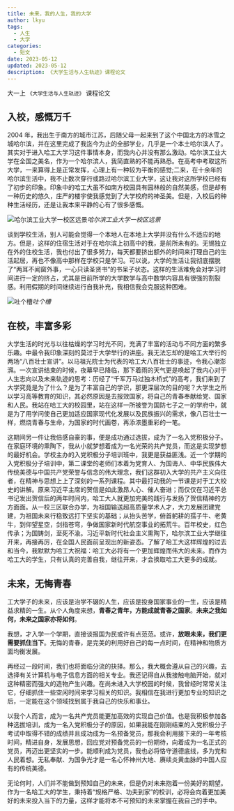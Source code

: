 ```yaml
---
title: 未来，我的人生，我的大学
author: lkyu
tags:
  - 人生
  - 大学
categories:
  - 短文
date: 2023-05-12
updated: 2023-05-12
description: 《大学生活与人生轨迹》课程论文
---
```


大一上 `《大学生活与人生轨迹》` 课程论文

<!-- more -->

## 入校，感慨万千

2004 年，我出生于南方的城市江苏，后随父母一起来到了这个中国北方的冰雪之城哈尔滨，并在这里完成了我迄今为止的全部学业，几乎是一个本土哈尔滨人了。其实对于进入哈工大学习这件事情本身，而我内心并没有那么激动。哈尔滨工业大学在全国之美名，作为一个哈尔滨人，我简直熟的不能再熟悉。在高考中考取这所大学，一来算得上是正常发挥，心理上有一种较为平衡的感觉;二来，在十余年的哈尔滨生活中，我不止数次穿行或路过哈尔滨工业大学，这让我对这所学校已经有了初步的印象。印象中的哈工大虽不如南方校园具有园林般的自然美感，但是却有一种历史的悠久，庄严的楼宇使我感觉到了大学校府的神圣美。但是，入校后的种种生活经历，还是让我本来平静的心有了很多感慨。

![哈尔滨工业大学一校区远景](https://pic2.imgdb.cn/item/645dd67e0d2dde57770d4440.png)_哈尔滨工业大学一校区远景_

谈到学校生活，别人可能会觉得一个本地人在本地上大学并没有什么不适应的地方。但是，这样的住宿生活对于在哈尔滨上初高中的我，是前所未有的。无锡独立在外的住校生活，我也付出了很多努力，每天都要挤出额外的时间来打理自己的生活起居，再也不像高中那样在学校只是学习。可以说，大学的生活让我彻底摆脱了“两耳不闻窗外事，一心只读圣贤书”的书呆子状态。这样的生活难免会对学习时间进行一定的挤占，尤其是目前所学的大学数学与高中数学内容具有很强的割裂感。利用假期的时间继续进行自我补充，我相信我会克服这种困难。

![吐个槽](https://pic2.imgdb.cn/item/645dd9700d2dde57771168d0.jpg)_吐个槽_

## 在校，丰富多彩

大学生活的时光与以往枯燥的学习时光不同，充满了丰富的活动与不同方面的繁多乐趣。中最令我印象深刻的莫过于大学举行的讲座。我无法忘却的是哈工大举行的两场“八百壮士宣讲”。以马祖光院士为代表的哈工大八百壮士的事迹，令我心潮澎湃。一次宣讲结束的时候，夜幕早已降临，那下着雨的天气更是唤起了我内心对于人生志向以及未来轨迹的思考：历经了“千军万马过独木桥式”的高考，我们来到了大学究竟是为了什么？是为了丰富自己的学识，那更深层次的目的呢？大学生之所以学习高等教育的知识，其必然原因是去报效国家，将自己的青春奉献给党、国家和人民。我站在哈工大的校园里，站在这样一所被誉为国防七子之一的学府中，就是为了用学问使自己更加适应国家现代化发展以及民族振兴的需求，像八百壮士一样，燃烧青春与生命，为国家的时代画卷，再添浓墨重彩的一笔。

这期间另一件让我倍感自豪的事，便是成功通过选拔，成为了一名入党积极分子。在家庭环境的熏陶下，我从小就梦想着成为一名光荣的共产党员，而这是实现梦想的最好机会。学校主办的入党积极分子培训班中，我更是获益匪浅。近一个学期的入党积极分子培训中，第二课堂的老师们本着为党育人、为国诲人、中华民族伟大传统美德与中国共产党荣誉与信念的伟大理念，我们这群初入大学的共产主义向往者，在精神与思想上上了深刻的一系列课程。其中最打动我的一节课是对于工大校史的讲解。原来习近平主席的贺信是如此激昂人心、催人奋进；而仅仅在习近平总书记发出贺信后的两年时间内，哈工大人就更加完美的践行与发扬了贺信精神的方方面面。从一校三区联合办学，为祖国输送超高质量学术人才，大力发展团建党建，为祖国未来行稳致远打下坚实的基础；从抬头苦学，俯首躬耕的孺子牛、老黄牛，到仰望星空，剑指苍穹，争做国家新时代航空事业的拓荒牛。百年校史，红色传承；为国铸剑，至死不渝。习近平新时代社会主义熏陶下，哈尔滨工业大学继往开来，再接再厉，在全国人民面前呈现出的新姿态。了解了哈工大这样辉煌的过去和当今，我默默为哈工大祝福：哈工大必将有一个更加辉煌而伟大的未来。而作为哈工大的学生，只有认真的完善自我，继往开来，才会换取哈工大更多的成就。

## 未来，无悔青春

工大学子的未来，应该是治学不辍的人生，应该是投身国家事业的一生，应该是精益求精的一生。从个人角度来想，**青春之青年，方能成就青春之国家**。**未来之我如何，未来之国家亦将如何**。

我想，才入学一个学期，直接谈报国为民或许有点范范。或许，**放眼未来，我们更需要抓住当下**。无悔的青春，是完美的利用好自己的每一点时间，在精神和物质方面均衡发展。

再经过一段时间，我们也将面临分流的抉择。那么，我大概会遵从自己的兴趣，去选择有关计算机与电子信息方面的相关专业。我还记得自从我接触电脑开始，就对这种精密而强大的造物产生兴趣。在尚未进入大学校园的时候，我曾经时常常关注它，仔细抓住一些空闲时间来学习相关的知识。我相信在我进行更加专业的知识之后，一定能在这个领域找到属于我自己的快乐和事业。

以我个人而言，成为一名共产党员能更加高效的实现自己价值。也是我积极参加各种选拔培训，成为一名入党积极分子的原因，如果我能在刚刚结束的入党积极分子考试中取得不错的成绩并且成功成为一名预备党员，那我会利用接下来的一年考核时间，精进自身，发展思想，回应党对预备党员的一份期待，向着成为一名正式的党员，再迈出更坚实的一步。能顺利成为党员，我也必将恪守道德底线，多为党和人民着想。无私奉献、为国争光才是一名心怀神州大地、赓续炎黄血脉的中国人应有的传统美德。

无论何时，人们并不能做到预知自己的未来，但是仍对未来抱着一份美好的期望。作为一名哈工大的学生，秉持着“规格严格、功夫到家”的校训，必将会向着更加美好的未来投入当下的力量，这样才能将本不可预知的未来掌握在我自己的手中。
